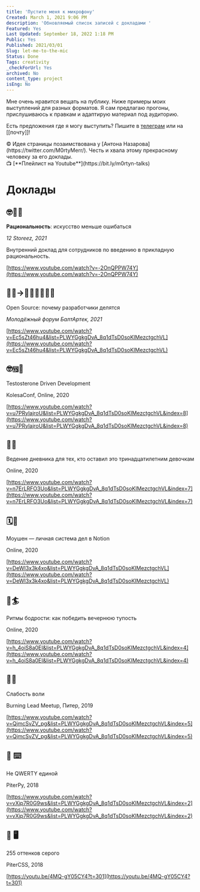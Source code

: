 ```yaml
---
title: 'Пустите меня к микрофону'
Created: March 1, 2021 9:06 PM
description: 'Обновляемый список записей с докладами '
Featured: Yes
Last Updated: September 18, 2022 1:18 PM
Public: Yes
Published: 2021/03/01
Slug: let-me-to-the-mic
Status: Done
Tags: creativity
_checkForUrl: Yes
archived: No
content_type: project
isEng: No
---
```


Мне очень нравится вещать на публику. Ниже примеры моих выступлений для разных форматов. Я сам предлагаю прогоны, прислушиваюсь к правкам и адаптирую материал под аудиторию.

Есть предложения где я могу выступить? Пишите в [т](https://mobile.twitter.com/M0rtyMerr)[елеграм](https://teleg.run/M0rtyMerr) или на [[почту]]!

<aside>
©️ Идея страницы позаимствована у [Антона Назарова](https://twitter.com/M0rtyMerr/). Честь и хвала этому прекрасному человеку за его доклады.

</aside>

<aside>
📺 [**Плейлист на Youtube**](https://bit.ly/m0rtyn-talks)

</aside>

# Доклады

## 🤓🧠🐵
**Рациональность**: искусство меньше ошибаться

*12 Storeez, 2021*

Внутренний доклад для сотрудников по введению в прикладную рациональность.

[https://www.youtube.com/watch?v=-2OnQPPW74Y](https://www.youtube.com/watch?v=-2OnQPPW74Y)

## 🧑‍💻→🧑‍💻🧑‍💻🧑‍💻
Open Source: почему разработчики делятся

*Молодёжный форум БалтАртек, 2021*

[https://www.youtube.com/watch?v=Ec5sZt46hu4&list=PLWYGgkgDvA_8q1dTsD0soKIMezctgchVL](https://www.youtube.com/watch?v=Ec5sZt46hu4&list=PLWYGgkgDvA_8q1dTsD0soKIMezctgchVL)

## 🤓🆚🤤
Testosterone Driven Development

 KolesaConf, Online, 2020

[https://www.youtube.com/watch?v=u7PRylajroU&list=PLWYGgkgDvA_8q1dTsD0soKIMezctgchVL&index=8](https://www.youtube.com/watch?v=u7PRylajroU&list=PLWYGgkgDvA_8q1dTsD0soKIMezctgchVL&index=8)

## 👧📝
Ведение дневника для тех, кто оставил это тринадцатилетним девочкам

Online, 2020

[https://www.youtube.com/watch?v=n7ErLRFO3Uo&list=PLWYGgkgDvA_8q1dTsD0soKIMezctgchVL&index=7](https://www.youtube.com/watch?v=n7ErLRFO3Uo&list=PLWYGgkgDvA_8q1dTsD0soKIMezctgchVL&index=7)

## 🗓🏃
Моушен — личная система дел в Notion

Online, 2020

[https://www.youtube.com/watch?v=DeWI3x3k4xo&list=PLWYGgkgDvA_8q1dTsD0soKIMezctgchVL](https://www.youtube.com/watch?v=DeWI3x3k4xo&list=PLWYGgkgDvA_8q1dTsD0soKIMezctgchVL)

## 🌊🏄 
Ритмы бодрости: как победить вечернюю тупость

Online, 2020

[https://www.youtube.com/watch?v=h_4oiS8a0EI&list=PLWYGgkgDvA_8q1dTsD0soKIMezctgchVL&index=4](https://www.youtube.com/watch?v=h_4oiS8a0EI&list=PLWYGgkgDvA_8q1dTsD0soKIMezctgchVL&index=4)

## 🧠🔋
Слабость воли

Burning Lead Meetup, Питер, 2019

[https://www.youtube.com/watch?v=QjmcSvZV_pg&list=PLWYGgkgDvA_8q1dTsD0soKIMezctgchVL&index=5](https://www.youtube.com/watch?v=QjmcSvZV_pg&list=PLWYGgkgDvA_8q1dTsD0soKIMezctgchVL&index=5)

## 🧪 ⌨️
Не QWERTY единой

PiterPy, 2018

[https://www.youtube.com/watch?v=vXjp7R0G9ws&list=PLWYGgkgDvA_8q1dTsD0soKIMezctgchVL&index=2](https://www.youtube.com/watch?v=vXjp7R0G9ws&list=PLWYGgkgDvA_8q1dTsD0soKIMezctgchVL&index=2)

## 🎨 🖥
255 оттенков серого

PiterCSS, 2018

[https://youtu.be/4MQ-gY05CY4?t=301](https://youtu.be/4MQ-gY05CY4?t=301)